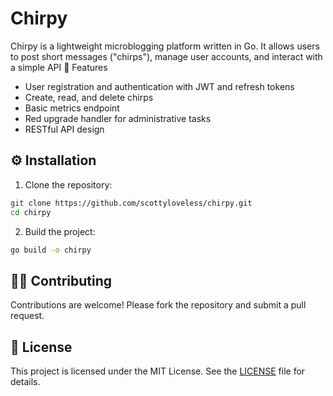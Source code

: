 # Chirpy

Chirpy is a lightweight microblogging platform written in Go. It allows users to post short messages ("chirps"), manage user accounts, and interact with a simple API 🚀 Features

- User registration and authentication with JWT and refresh tokens
- Create, read, and delete chirps
- Basic metrics endpoint
- Red upgrade handler for administrative tasks
- RESTful API design

## ⚙️ Installation

1. Clone the repository:

```bash
git clone https://github.com/scottyloveless/chirpy.git
cd chirpy
```

2. Build the project:

```bash
go build -o chirpy
```

## 🧑‍💻 Contributing

Contributions are welcome! Please fork the repository and submit a pull request.

## 📄 License

This project is licensed under the MIT License. See the [LICENSE](LICENSE) file for details.

